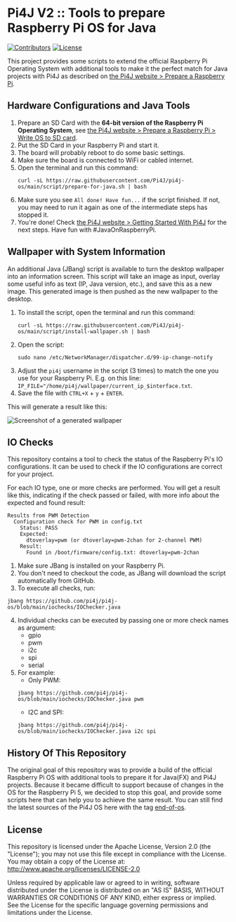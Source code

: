 # Pi4J V2 :: Tools to prepare Raspberry Pi OS for Java

[![Contributors](https://img.shields.io/github/contributors/Pi4J/pi4j-os)](https://github.com/Pi4J/pi4j-os/graphs/contributors)
[![License](https://img.shields.io/github/license/Pi4J/pi4j-os)](https://github.com/Pi4J/pi4j-os/blob/main/LICENSE)

This project provides some scripts to extend the official Raspberry Pi Operating System with additional tools to make it the perfect match for Java projects with Pi4J as described on [the Pi4J website > Prepare a Raspberry Pi](https://www.pi4j.com/prepare/).

## Hardware Configurations and Java Tools

1. Prepare an SD Card with the **64-bit version of the Raspberry Pi Operating System**, see [the Pi4J website > Prepare a Raspberry Pi > Write OS to SD card](https://www.pi4j.com/prepare/sd-card/).
2. Put the SD Card in your Raspberry Pi and start it.
3. The board will probably reboot to do some basic settings.
4. Make sure the board is connected to WiFi or cabled internet.
5. Open the terminal and run this command:
    ```shell
    curl -sL https://raw.githubusercontent.com/Pi4J/pi4j-os/main/script/prepare-for-java.sh | bash
    ```
6. Make sure you see `All done! Have fun...` if the script finished. If not, you may need to run it again as one of the intermediate steps has stopped it.
7. You're done! Check [the Pi4J website > Getting Started With Pi4J](https://www.pi4j.com/getting-started/) for the next steps. Have fun with #JavaOnRaspberryPi.

## Wallpaper with System Information

An additional Java (JBang) script is available to turn the desktop wallpaper into an information screen. This script will take an image as input, overlay some useful info as text (IP, Java version, etc.), and save this as a new image. This generated image is then pushed as the new wallpaper to the desktop.

1. To install the script, open the terminal and run this command:
   ```shell
   curl -sL https://raw.githubusercontent.com/Pi4J/pi4j-os/main/script/install-wallpaper.sh | bash
    ```
2. Open the script:
   ```shell
   sudo nano /etc/NetworkManager/dispatcher.d/99-ip-change-notify
   ````
3. Adjust the `pi4j` username in the script (3 times) to match the one you use for your Raspberry Pi. E.g. on this line: `IP_FILE="/home/pi4j/wallpaper/current_ip_$interface.txt`.
4. Save the file with `CTRL+X` + `y` + `ENTER`.

This will generate a result like this:

![Screenshot of a generated wallpaper](screenshot/generated-wallpaper.png)

## IO Checks

This repository contains a tool to check the status of the Raspberry Pi's IO configurations. It can be used to check if the IO configurations are correct for your project.

For each IO type, one or more checks are performed. You will get a result like this, indicating if the check passed or failed, with more info about the expected and found result:

```text
Results from PWM Detection
  Configuration check for PWM in config.txt
    Status: PASS
	Expected: 
	  dtoverlay=pwm (or dtoverlay=pwm-2chan for 2-channel PWM)
	Result: 
	  Found in /boot/firmware/config.txt: dtoverlay=pwm-2chan
```

1. Make sure JBang is installed on your Raspberry Pi. 
2. You don't need to checkout the code, as JBang will download the script automatically from GitHub. 
3. To execute all checks, run:
  ```shell
  jbang https://github.com/pi4j/pi4j-os/blob/main/iochecks/IOChecker.java
  ```
4. Individual checks can be executed by passing one or more check names as argument:
    * gpio
    * pwm
    * i2c
    * spi
    * serial
5. For example:
    * Only PWM:
    ```shell
    jbang https://github.com/pi4j/pi4j-os/blob/main/iochecks/IOChecker.java pwm
    ```
    * I2C and SPI:
    ```shell
    jbang https://github.com/pi4j/pi4j-os/blob/main/iochecks/IOChecker.java i2c spi
    ```

## History Of This Repository

The original goal of this repository was to provide a build of the official Raspberry Pi OS with additional tools to prepare it for Java(FX) and Pi4J projects. Because it became difficult to support because of changes in the OS for the Raspberry Pi 5, we decided to stop this goal, and provide some scripts here that can help you to achieve the same result. You can still find the latest sources of the Pi4J OS here with the tag [end-of-os](https://github.com/Pi4J/pi4j-os/releases/tag/end-of-os).

## License

This repository is licensed under the Apache License, Version 2.0 (the "License"); you may not use this file except in compliance with the
License. You may obtain a copy of the License at: http://www.apache.org/licenses/LICENSE-2.0

Unless required by applicable law or agreed to in writing, software distributed under the License is distributed on an "AS IS" BASIS,
WITHOUT WARRANTIES OR CONDITIONS OF ANY KIND, either express or implied. See the License for the specific language governing permissions and
limitations under the License.
